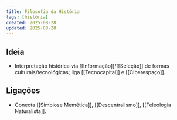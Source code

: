 ```yaml
---
title: Filosofia da História
tags: [história]
created: 2025-08-28
updated: 2025-08-28
---
```


## Ideia
- Interpretação histórica via [[Informação]]/[[Seleção]] de formas culturais/tecnológicas; liga [[Tecnocapital]] e [[Ciberespaço]].

## Ligações
- Conecta [[Simbiose Memética]], [[Descentralismo]], [[Teleologia Naturalista]].
